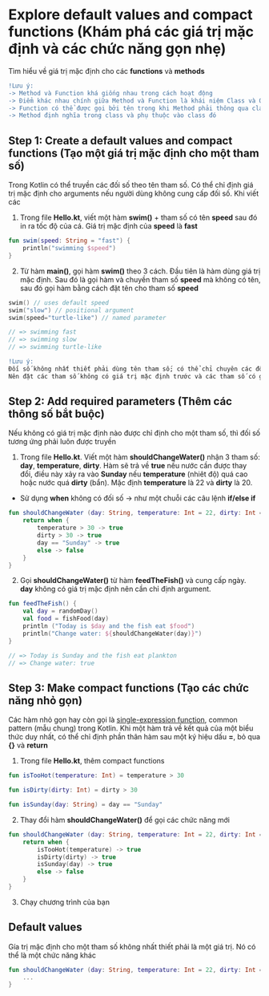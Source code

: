 # Explore default values and compact functions (Khám phá các giá trị mặc định và các chức năng gọn nhẹ)

Tìm hiểu về giá trị mặc định cho các **functions** và **methods**

```diff
!Lưu ý:
-> Method và Function khá giống nhau trong cách hoạt động
-> Điểm khác nhau chính giữa Method và Function là khái niệm Class và Object
-> Function có thể được gọi bởi tên trong khi Method phải thông qua class hoặc object
-> Method định nghĩa trong class và phụ thuộc vào class đó
```

## Step 1: Create a default values and compact functions (Tạo một giá trị mặc định cho một tham số)

Trong Kotlin có thể truyền các đối số theo tên tham số. Có thể chỉ định giá trị mặc định cho arguments nếu người dùng không cung cấp đối số. 
Khi viết các 

1. Trong file **Hello.kt**, viết một hàm **swim()** + tham số có tên **speed** sau đó in ra tốc độ của cá. Giá trị mặc định của **speed** là **fast**

```kotlin
fun swim(speed: String = "fast") {
    println("swimming $speed")
}
```

2. Từ hàm **main()**, gọi hàm **swim()** theo 3 cách. Đầu tiên là hàm dùng giá trị mặc định.
Sau đó là gọi hàm và chuyền tham số **speed** mà không có tên, sau đó gọi hàm bằng cách đặt tên cho tham số **speed**

```kotlin
swim() // uses default speed
swim("slow") // positional argument
swim(speed="turtle-like") // named parameter

// => swimming fast
// => swimming slow
// => swimming turtle-like
```

```diff
!Lưu ý:
Đối số không nhất thiết phải dùng tên tham số; có thể chỉ chuyên các đối số theo thứ tự đã xác định.
Nên đặt các tham số không có giá trị mặc định trước và các tham số có giá trị mặc định sau
```

## Step 2: Add required parameters (Thêm các thông số bắt buộc)

Nếu không có giá trị mặc định nào được chỉ định cho một tham số, thì đối số tương ứng phải luôn được truyền

1. Trong file **Hello.kt**. Viết một hàm **shouldChangeWater()** nhận 3 tham số: **day**, **temperature**, **dirty**.
Hàm sẽ trả về **true** nếu nước cần được thay đổi, điều này xảy ra vào **Sunday** nếu **temperature** (nhiêt độ) quá cao hoặc nước quá **dirty** (bẩn).
Mặc định **temperature** là 22 và **dirty** là 20.

* Sử dụng **when** không có đối số -> như một chuỗi các câu lệnh **if/else if**

```kotlin
fun shouldChangeWater (day: String, temperature: Int = 22, dirty: Int = 20) : Boolean {
    return when {
        temperature > 30 -> true
        dirty > 30 -> true
        day == "Sunday" -> true
        else -> false
    }
}
```

2. Gọi **shouldChangeWater()** từ hàm **feedTheFish()** và cung cấp ngày. **day** không có giá trị mặc định nên cần chỉ định argument.

```kotlin
fun feedTheFish() {
    val day = randomDay()
    val food = fishFood(day)
    println ("Today is $day and the fish eat $food")
    println("Change water: ${shouldChangeWater(day)}")
}

// => Today is Sunday and the fish eat plankton
// => Change water: true
```

## Step 3: Make compact functions (Tạo các chức năng nhỏ gọn)

Các hàm nhỏ gọn hay còn gọi là [single-expression function](single-expression-functions), common pattern (mẫu chung) trong Kotlin.
Khi một hàm trả về kết quả của một biểu thức duy nhất, có thể chỉ định phần thân hàm sau một ký hiệu dấu **=**, bỏ qua **{}** và **return**

1. Trong file **Hello.kt**, thêm compact functions

```kotlin
fun isTooHot(temperature: Int) = temperature > 30

fun isDirty(dirty: Int) = dirty > 30

fun isSunday(day: String) = day == "Sunday"
```

2. Thay đổi hàm **shouldChangeWater()** để gọi các chức năng mới

```kotlin
fun shouldChangeWater (day: String, temperature: Int = 22, dirty: Int = 20) : Boolean {
    return when {
        isTooHot(temperature) -> true
        isDirty(dirty) -> true
        isSunday(day) -> true
        else -> false
    }
}
```

3. Chạy chương trình của bạn

## Default values

Gía trị mặc định cho một tham số không nhất thiết phải là một giá trị. Nó có thể là một chức năng khác

```kotlin
fun shouldChangeWater (day: String, temperature: Int = 22, dirty: Int = getDirtySensorReading()) : Boolean {
    ...
}
```

[single-expression-functions]:https://kotlinlang.org/docs/idioms.html#single-expression-functions

